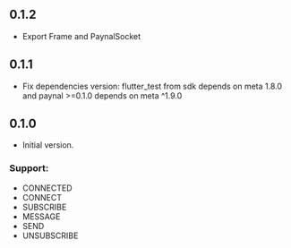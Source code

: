 ## 0.1.2
- Export Frame and PaynalSocket

## 0.1.1
- Fix dependencies version: flutter_test from sdk depends on meta 1.8.0 and paynal >=0.1.0 depends on meta ^1.9.0
 
## 0.1.0

- Initial version.

### Support:
- CONNECTED
- CONNECT
- SUBSCRIBE
- MESSAGE
- SEND
- UNSUBSCRIBE